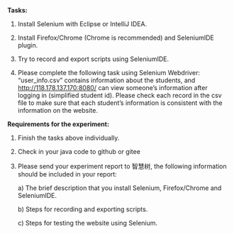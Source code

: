 **Tasks:**

1.  Install Selenium with Eclipse or IntelliJ IDEA.

2.  Install Firefox/Chrome (Chrome is recommended) and SeleniumIDE plugin.

3.  Try to record and export scripts using SeleniumIDE.

4.  Please complete the following task using Selenium Webdriver: “user_info.csv” contains information about the students, and http://118.178.137.170:8080/ can view someone’s information after logging in (simplified student id). Please check each record in the csv file to make sure that each student’s information is consistent with the information on the website.

**Requirements for the experiment:**

1.  Finish the tasks above individually.

2.  Check in your java code to github or gitee 

3.  Please send your experiment report to 智慧树, the following information should be included in your report:

    a)    The brief description that you install Selenium, Firefox/Chrome and SeleniumIDE.

    b)    Steps for recording and exporting scripts.

    c)    Steps for testing the website using Selenium.